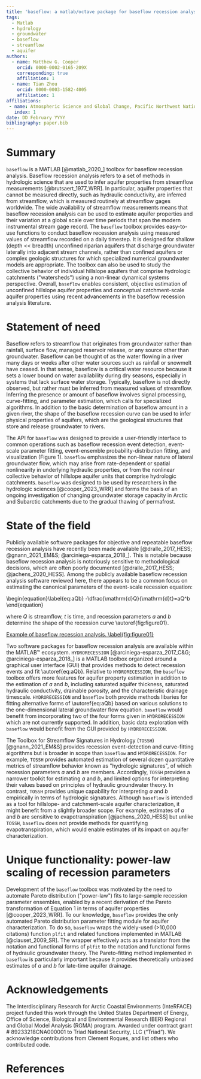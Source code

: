 ```yaml
---
title: 'baseflow: a matlab/octave package for baseflow recession analysis'
tags:
  - Matlab
  - hydrology
  - groundwater
  - baseflow
  - streamflow
  - aquifer
authors:
  - name: Matthew G. Cooper
    orcid: 0000-0002-0165-209X
    corresponding: true
    affiliation: 1
  - name: Tian Zhou
    orcid: 0000-0003-1582-4005
    affiliation: 1
affiliations:
 - name: Atmospheric Science and Global Change, Pacific Northwest National Laboratory, Richland, WA, USA
   index: 1
date: DD February YYYY
bibliography: paper.bib
---
```


# Summary
<!-- Begin your paper with a summary of the high-level functionality of your software for a non-specialist reader. Avoid jargon in this section -->
`baseflow` is a MATLAB [@matlab_2020_] toolbox for baseflow recession analysis. Baseflow recession analysis refers to a set of methods in hydrologic science that are used to infer aquifer properties from streamflow measurements [@brutsaert_1977_WRR]. In particular, aquifer properties that cannot be measured directly, such as hydraulic conductivity, are inferred from streamflow, which is measured routinely at streamflow gages worldwide. The wide availability of streamflow measurements means that baseflow recession analysis can be used to estimate aquifer properties and their variation at a global scale over time periods that span the modern instrumental stream gage record. The `baseflow` toolbox provides easy-to-use functions to conduct baseflow recession analysis using measured values of streamflow recorded on a daily timestep. It is designed for shallow (depth << breadth) unconfined riparian aquifers that discharge groundwater laterally into adjacent stream channels, rather than confined aquifers or complex geologic structures for which specialized numerical groundwater models are appropriate. The toolbox can also be used to study the collective behavior of individual hillslope aquifers that comprise hydrologic catchments ("watersheds") using a non-linear dynamical systems perspective. Overall, `baseflow` enables consistent, objective estimation of unconfined hillslope aquifer properties and conceptual catchment-scale aquifer properties using recent advancements in the baseflow recession analysis literature.

# Statement of need

Baseflow refers to streamflow that originates from groundwater rather than rainfall, surface flow, managed reservoir release, or any source other than groundwater. Baseflow can be thought of as the water flowing in a river many days or weeks after other water sources such as rainfall or snowmelt have ceased. In that sense, baseflow is a critical water resource because it sets a lower bound on water availability during dry seasons, especially in systems that lack surface water storage. Typically, baseflow is not directly observed, but rather must be inferred from measured values of streamflow. Inferring the presence or amount of baseflow involves signal processing, curve-fitting, and parameter estimation, which calls for specialized algorithms. In addition to the basic determination of baseflow amount in a given river, the shape of the baseflow recession curve can be used to infer physical properties of aquifers, which are the geological structures that store and release groundwater to rivers.

The API for `baseflow` was designed to provide a user-friendly interface to common operations such as baseflow recession event detection, event-scale parameter fitting, event-ensemble probability-distribution fitting, and visualization (Figure 1). `baseflow` emphasizes the non-linear nature of lateral groundwater flow, which may arise from rate-dependent or spatial nonlinearity in underlying hydraulic properties, or from the nonlinear collective behavior of hillslope aquifer units that comprise hydrologic catchments. `baseflow` was designed to be used by researchers in the hydrologic sciences [@cooper_2023_WRR] and forms the basis of an ongoing investigation of changing groundwater storage capacity in Arctic and Subarctic catchments due to the gradual thawing of permafrost.

# State of the field

Publicly available software packages for objective and repeatable baseflow recession analysis have recently been made available [@dralle_2017_HESS; @gnann_2021_EM&S; @arciniega-esparza_2018_]. This is notable because baseflow recession analysis is notoriously sensitive to methodological decisions, which are often poorly documented [@dralle_2017_HESS; @jachens_2020_HESS]. Among the publicly available baseflow recession analysis software reviewed here, there appears to be a common focus on estimating the canonical parameters of the event-scale recession equation:

<!-- $$-\frac{dQ}{dt} = aQ^b$$ -->
\begin{equation}\label{eq:aQb}
-\dfrac{\mathrm{d}Q}{\mathrm{d}t}=aQ^b
\end{equation}

where $Q$ is streamflow, $t$ is time, and recession parameters $a$ and $b$ determine the shape of the recession curve \autoref{fig:figure01}.

[Example of baseflow recession analysis. \label{fig:figure01}](figure01_joss.png)

<!-- Figure sizes can be customized by adding an optional second parameter: -->
<!-- ![Caption for example figure.](figure.png){ width=20% } -->

Two software packages for baseflow recession analysis are available within the MATLAB&trade; ecosystem. `HYDRORECESSION` [@arciniega-esparza_2017_C&G; @arciniega-esparza_2018_] is a MATLAB toolbox organized around a graphical user interface (GUI) that provides methods to detect recession events and fit \autoref{eq:aQb}. Relative to `HYDRORECESSION`, the `baseflow` toolbox offers more features for aquifer property estimation in addition to the estimation of $a$ and $b$, including saturated aquifer thickness, saturated hydraulic conductivity, drainable porosity, and the characteristic drainage timescale. `HYDRORECESSION` and `baseflow` both provide methods libaries for fitting alternative forms of \autoref{eq:aQb} based on various solutions to the one-dimensional lateral groundwater flow equation. `baseflow`  would benefit from incorporating two of the four forms given in `HYDRORECESSION` which are not currently supported. In addition, basic data exploration with `baseflow` would benefit from the GUI provided by `HYDRORECESSION`.

The Toolbox for Streamflow Signatures in Hydrology (`TOSSH`) [@gnann_2021_EM&S] provides recession event-detection and curve-fitting algorithms but is broader in scope than `baseflow` and `HYDRORECESSION`. For example, `TOSSH` provides automated estimation of several dozen quantitative metrics of streamflow behavior known as "hydrologic signatures", of which recession parameters $a$ and $b$ are members. Accordingly, `TOSSH` provides a narrower toolkit for estimating $a$ and $b$, and limited options for interpreting their values based on principles of hydraulic groundwater theory. In contrast, `TOSSH` provides unique capability for interpreting $a$ and $b$ empirically in terms of hydrologic signatures. Although `baseflow` is intended as a tool for hillslope- and catchment-scale aquifer characterization, it might benefit from a slightly broader scope. For example, estimates of $a$ and $b$ are sensitive to evapotranspiration [@jachens_2020_HESS] but unlike `TOSSH`, `baseflow` does not provide methods for quantifying evapotranspiration, which would enable estimates of its impact on aquifer characterization.

# Unique functionality: power-law scaling of recession parameters

Development of the `baseflow` toolbox was motivated by the need to automate Pareto distribution ("power-law") fits to large-sample recession parameter ensembles, enabled by a recent derivation of the Pareto transformation of Equation 1 in terms of aquifer properties [@cooper_2023_WRR]. To our knowledge, `baseflow` provides the only automated Pareto distribution parameter fitting module for aquifer characterization. To do so, `baseflow` wraps the widely-used (>10,000 citations) function `plfit` and related functions implemented in MATLAB [@clauset_2009_SR]. The wrapper effectively acts as a translator from the notation and functional forms of `plfit` to the notation and functional forms of hydraulic groundwater theory. The Pareto-fitting method implemented in `baseflow` is particularly important because it provides theoretically unbiased estimates of $a$ and $b$ for late-time aquifer drainage.

# Acknowledgements

The Interdisciplinary Research for Arctic Coastal Environments (InteRFACE) project funded this work through the United States Department of Energy, Office of Science, Biological and Environmental Research (BER) Regional and Global Model Analysis (RGMA) program. Awarded under contract grant #  89233218CNA000001 to Triad National Security, LLC (“Triad”). We acknowledge contributions from Clement Roques, and list others who contributed code.

# References